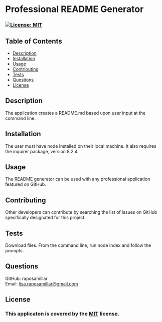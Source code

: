 
  # Professional README Generator

  ### [![License: MIT](https://img.shields.io/badge/License-MIT-yellow.svg)](https://opensource.org/licenses/MIT) 

  ## Table of Contents
  - [Description](#description)
  - [Installation](#installation)
  - [Usage](#usage)
  - [Contributing](#contributing)
  - [Tests](#tests)
  - [Questions](#questions)
  - [License](#license)

  ## Description 
  The application creates a README.md based upon user input at the command line.
  
  ## Installation 
  The user must have node installed on their local machine. It also requires the inquirer package, version 8.2.4.
  
  ## Usage
  The README generator can be used with any professional application featured on GitHub.

  ## Contributing 
  Other developers can contribute by searching the list of issues on GitHub specifically designated for this project.

  ## Tests
  Download files. From the command line, run node index and follow the prompts.

  ## Questions 
  GitHub: raposamillar  </br>
  Email: lisa.raposamillar@gmail.com

  ## License
  ### This applicaton is covered by the [MIT](https://choosealicense.com/licenses/mit/) license.
 



  